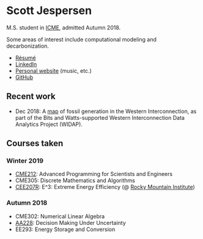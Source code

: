 <!-- <!DOCTYPE html><html lang="en" class=""> -->
<!-- <head> -->
  <meta http-equiv="Content-Type" content="text/html; charset=utf-8" />
  <title>Scott Jespersen</title>
  <link rel="stylesheet" href="css/main.css" />
  <link rel="stylesheet" href="fonts/proximanova.css" />
  <link rel="stylesheet" href="fonts/minion.css" />
<!-- </head> -->
<!-- <body> -->
<div class="wrap">

# Scott Jespersen

M.S. student in [ICME](https://icme.stanford.edu/), admitted Autumn 2018.

Some areas of interest include computational modeling and decarbonization.

* [R&eacute;sum&eacute;](sjespers_resume_jan2019.pdf)
* [LinkedIn](https://www.linkedin.com/in/scottjespersen/)
* [Personal website](http://www.scottjespersen.com/) (music, etc.)
* [GitHub](https://github.com/sdjespersen/)

## Recent work

* Dec 2018: A [map](https://bitsandwatts.stanford.edu/widap) of fossil generation in the Western Interconnection, as part of the Bits and Watts-supported Western Interconnection Data Analytics Project (WIDAP).

## Courses taken

### Winter 2019

* [CME212](https://github.com/cme212/course): Advanced Programming for Scientists and Engineers
* CME305: Discrete Mathematics and Algorithms
* [CEE207R](https://web.stanford.edu/class/cee207r/): E^3: Extreme Energy Efficiency (@ [Rocky Mountain Institute](https://www.rmi.org/))

### Autumn 2018

* CME302: Numerical Linear Algebra
* [AA228](https://web.stanford.edu/class/aa228/cgi-bin/wp/): Decision Making Under Uncertainty
* EE293: Energy Storage and Conversion

</div>
</body>
</html>
